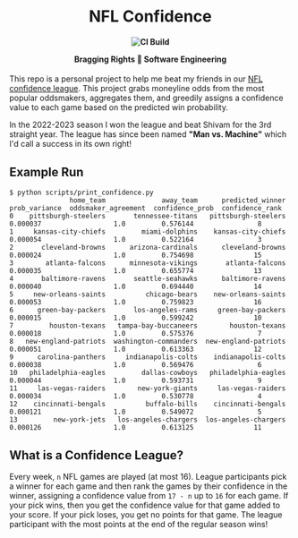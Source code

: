 <h1 align="center">
  NFL Confidence
</h1>

<h4 align=center>
  
  ![CI Build](https://github.com/lukeross3/nfl_confidence/actions/workflows/ci.yaml/badge.svg)

  Bragging Rights 🤝 Software Engineering
</h4>

This repo is a personal project to help me beat my friends in our [NFL confidence league](#what-is-a-confidence-league). This project grabs moneyline odds from the most popular oddsmakers, aggregates them, and greedily assigns a confidence value to each game based on the predicted win probability.

In the 2022-2023 season I won the league and beat Shivam for the 3rd straight year. The league has since been named **"Man vs. Machine"** which I'd call a success in its own right!

## Example Run

```
$ python scripts/print_confidence.py
               home_team              away_team      predicted_winner  prob_variance  oddsmaker_agreement  confidence_prob  confidence_rank
0    pittsburgh-steelers       tennessee-titans   pittsburgh-steelers       0.000037                  1.0         0.576144                8
1     kansas-city-chiefs         miami-dolphins    kansas-city-chiefs       0.000054                  1.0         0.522164                3
2       cleveland-browns      arizona-cardinals      cleveland-browns       0.000024                  1.0         0.754698               15
3        atlanta-falcons      minnesota-vikings       atlanta-falcons       0.000035                  1.0         0.655774               13
4       baltimore-ravens       seattle-seahawks      baltimore-ravens       0.000040                  1.0         0.694440               14
5     new-orleans-saints          chicago-bears    new-orleans-saints       0.000053                  1.0         0.759823               16
6      green-bay-packers       los-angeles-rams     green-bay-packers       0.000015                  1.0         0.599242               10
7         houston-texans   tampa-bay-buccaneers        houston-texans       0.000018                  1.0         0.575376                7
8   new-england-patriots  washington-commanders  new-england-patriots       0.000051                  1.0         0.613363               12
9      carolina-panthers     indianapolis-colts    indianapolis-colts       0.000038                  1.0         0.569476                6
10   philadelphia-eagles         dallas-cowboys   philadelphia-eagles       0.000044                  1.0         0.593731                9
11     las-vegas-raiders        new-york-giants     las-vegas-raiders       0.000034                  1.0         0.530778                4
12    cincinnati-bengals          buffalo-bills    cincinnati-bengals       0.000121                  1.0         0.549072                5
13         new-york-jets   los-angeles-chargers  los-angeles-chargers       0.000126                  1.0         0.613125               11
```

## What is a Confidence League?

Every week, `n` NFL games are played (at most 16). League participants pick a winner for each game and then rank the games by their confidence in the winner, assigning a confidence value from `17 - n` up to `16` for each game. If your pick wins, then you get the confidence value for that game added to your score. If your pick loses, you get no points for that game. The league participant with the most points at the end of the regular season wins!
